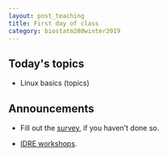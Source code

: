 ```yaml
---
layout: post_teaching
title: First day of class
category: biostatm280winter2019
---
```


## Today's topics

* Linux basics (topics)

## Announcements

* Fill out the [survey](https://www.surveymonkey.com/r/NGC8N8V), if you haven't done so.

* [IDRE workshops](http://http://hua-zhou.github.io/teaching/biostatm280-2019winter/slides/02-linux/IDRE_Winter_2019_Workshops.pdf).

